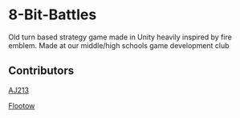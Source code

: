 # 8-Bit-Battles
Old turn based strategy game made in Unity heavily inspired by fire emblem. Made at our middle/high schools game development club
## Contributors
<a href="https://github.com/AJ213">AJ213</a> 

<a href="https://github.com/Flootow">Flootow</a>
